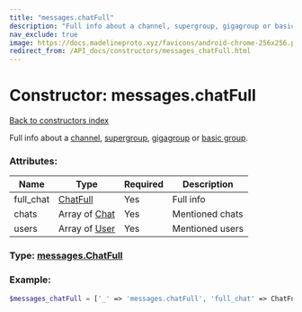 ```yaml
---
title: "messages.chatFull"
description: "Full info about a channel, supergroup, gigagroup or basic group."
nav_exclude: true
image: https://docs.madelineproto.xyz/favicons/android-chrome-256x256.png
redirect_from: /API_docs/constructors/messages_chatFull.html
---
```

# Constructor: messages.chatFull  
[Back to constructors index](/API_docs/constructors/index.html)



Full info about a [channel](https://core.telegram.org/api/channel#channels), [supergroup](https://core.telegram.org/api/channel#supergroups), [gigagroup](https://core.telegram.org/api/channel#gigagroups) or [basic group](https://core.telegram.org/api/channel#basic-groups).

### Attributes:

| Name     |    Type       | Required | Description |
|----------|---------------|----------|-------------|
|full\_chat|[ChatFull](/API_docs/types/ChatFull.html) | Yes|Full info|
|chats|Array of [Chat](/API_docs/types/Chat.html) | Yes|Mentioned chats|
|users|Array of [User](/API_docs/types/User.html) | Yes|Mentioned users|



### Type: [messages.ChatFull](/API_docs/types/messages.ChatFull.html)


### Example:

```php
$messages_chatFull = ['_' => 'messages.chatFull', 'full_chat' => ChatFull, 'chats' => [Chat, Chat], 'users' => [User, User]];
```  
